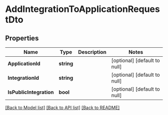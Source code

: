 # AddIntegrationToApplicationRequestDto

## Properties
Name | Type | Description | Notes
------------ | ------------- | ------------- | -------------
**ApplicationId** | **string** |  | [optional] [default to null]
**IntegrationId** | **string** |  | [optional] [default to null]
**IsPublicIntegration** | **bool** |  | [optional] [default to null]

[[Back to Model list]](../README.md#documentation-for-models) [[Back to API list]](../README.md#documentation-for-api-endpoints) [[Back to README]](../README.md)

